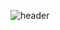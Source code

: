 ![header](https://capsule-render.vercel.app/api?type=waving&color=0:FFFFFF,60:0066CC,70:0059B3,8:004080&reversal=true&height=180&text=Daniel%20Lee&fontColor=FFFFFF&fontSize=80)
